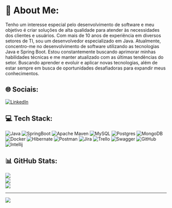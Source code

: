 # 💫 About Me:
Tenho um interesse especial pelo desenvolvimento de software e meu objetivo é criar soluções de alta qualidade para atender às necessidades dos clientes e usuários. Com mais de 10 anos de experiência em diversos setores de TI, sou um desenvolvedor especializado em Java.
Atualmente, concentro-me no desenvolvimento de software utilizando as tecnologias Java e Spring Boot.
Estou constantemente buscando aprimorar minhas habilidades técnicas e me manter atualizado com as últimas tendências do setor. Buscando aprender e evoluir e aplicar novas tecnologias, além de estar sempre em busca de oportunidades desafiadoras para expandir meus conhecimentos.

## 🌐 Sociais:
[![LinkedIn](https://img.shields.io/badge/LinkedIn-%230077B5.svg?logo=linkedin&logoColor=white)](https://linkedin.com/in/ranelho-java) 

## 💻 Tech Stack:
![Java](https://img.shields.io/badge/java-%23ED8B00.svg?style=for-the-badge&logo=java&logoColor=white) ![SpringBoot](https://img.shields.io/badge/Spring-6DB33F?style=for-the-badge&logo=spring&logoColor=white) ![Apache Maven](https://img.shields.io/badge/Apache%20Maven-C71A36?style=for-the-badge&logo=Apache%20Maven&logoColor=white) ![MySQL](https://img.shields.io/badge/mysql-%2300f.svg?style=for-the-badge&logo=mysql&logoColor=white) ![Postgres](https://img.shields.io/badge/postgres-%23316192.svg?style=for-the-badge&logo=postgresql&logoColor=white) ![MongoDB](https://img.shields.io/badge/MongoDB-%234ea94b.svg?style=for-the-badge&logo=mongodb&logoColor=white) ![Docker](https://img.shields.io/badge/docker-%230db7ed.svg?style=for-the-badge&logo=docker&logoColor=white) ![Hibernate](https://img.shields.io/badge/Hibernate-59666C?style=for-the-badge&logo=Hibernate&logoColor=white) ![Postman](https://img.shields.io/badge/Postman-FF6C37?style=for-the-badge&logo=postman&logoColor=white) ![Jira](https://img.shields.io/badge/jira-%230A0FFF.svg?style=for-the-badge&logo=jira&logoColor=white) ![Trello](https://img.shields.io/badge/Trello-%23026AA7.svg?style=for-the-badge&logo=Trello&logoColor=white) ![Swagger](https://img.shields.io/badge/-Swagger-%23Clojure?style=for-the-badge&logo=swagger&logoColor=white) ![GitHub](https://img.shields.io/badge/GitHub-100000?style=for-the-badge&logo=github&logoColor=white) ![Intellij](https://img.shields.io/badge/IntelliJ_IDEA-000000.svg?style=for-the-badge&logo=intellij-idea&logoColor=white)

## 📊 GitHub Stats:
![](https://github-readme-stats.vercel.app/api?username=ranelho&theme=default&hide_border=false&include_all_commits=true&count_private=false)<br/>
![](https://github-readme-streak-stats.herokuapp.com/?user=ranelho&theme=default&hide_border=false)<br/>
![](https://github-readme-stats.vercel.app/api/top-langs/?username=ranelho&theme=default&hide_border=false&include_all_commits=true&count_private=false&layout=compact)

---
[![](https://visitcount.itsvg.in/api?id=ranelho&icon=0&color=0)](https://visitcount.itsvg.in)

<!-- Proudly created with GPRM ( https://gprm.itsvg.in ) -->
